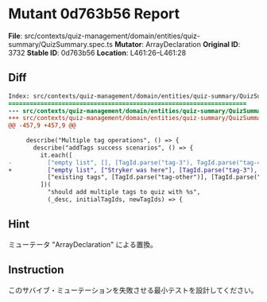 # Mutant 0d763b56 Report

**File**: src/contexts/quiz-management/domain/entities/quiz-summary/QuizSummary.spec.ts
**Mutator**: ArrayDeclaration
**Original ID**: 3732
**Stable ID**: 0d763b56
**Location**: L461:26–L461:28

## Diff

```diff
Index: src/contexts/quiz-management/domain/entities/quiz-summary/QuizSummary.spec.ts
===================================================================
--- src/contexts/quiz-management/domain/entities/quiz-summary/QuizSummary.spec.ts	original
+++ src/contexts/quiz-management/domain/entities/quiz-summary/QuizSummary.spec.ts	mutated #3732
@@ -457,9 +457,9 @@
 
     describe("Multiple tag operations", () => {
       describe("addTags success scenarios", () => {
         it.each([
-          ["empty list", [], [TagId.parse("tag-3"), TagId.parse("tag-4")]],
+          ["empty list", ["Stryker was here"], [TagId.parse("tag-3"), TagId.parse("tag-4")]],
           ["existing tags", [TagId.parse("tag-other")], [TagId.parse("tag-3")]],
         ])(
           "should add multiple tags to quiz with %s",
           (_desc, initialTagIds, newTagIds) => {
```

## Hint

ミューテータ "ArrayDeclaration" による置換。

## Instruction

このサバイブ・ミューテーションを失敗させる最小テストを設計してください。
